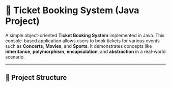 # 🎫 Ticket Booking System (Java Project)

A simple object-oriented **Ticket Booking System** implemented in Java. This console-based application allows users to book tickets for various events such as **Concerts**, **Movies**, and **Sports**. It demonstrates concepts like **inheritance**, **polymorphism**, **encapsulation**, and **abstraction** in a real-world scenario.

---

## 📂 Project Structure

